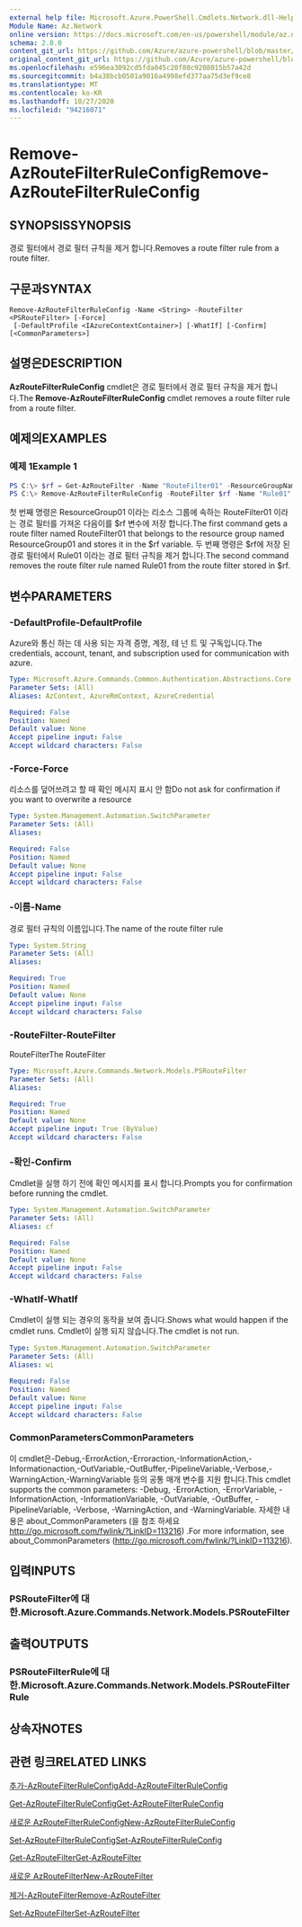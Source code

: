 ```yaml
---
external help file: Microsoft.Azure.PowerShell.Cmdlets.Network.dll-Help.xml
Module Name: Az.Network
online version: https://docs.microsoft.com/en-us/powershell/module/az.network/remove-azroutefilterruleconfig
schema: 2.0.0
content_git_url: https://github.com/Azure/azure-powershell/blob/master/src/Network/Network/help/Remove-AzRouteFilterRuleConfig.md
original_content_git_url: https://github.com/Azure/azure-powershell/blob/master/src/Network/Network/help/Remove-AzRouteFilterRuleConfig.md
ms.openlocfilehash: e596ea3092cd5fda045c20f80c9208015b57a42d
ms.sourcegitcommit: b4a38bcb0501a9016a4998efd377aa75d3ef9ce8
ms.translationtype: MT
ms.contentlocale: ko-KR
ms.lasthandoff: 10/27/2020
ms.locfileid: "94216071"
---
```

# <span data-ttu-id="e116a-101">Remove-AzRouteFilterRuleConfig</span><span class="sxs-lookup"><span data-stu-id="e116a-101">Remove-AzRouteFilterRuleConfig</span></span>

## <span data-ttu-id="e116a-102">SYNOPSIS</span><span class="sxs-lookup"><span data-stu-id="e116a-102">SYNOPSIS</span></span>
<span data-ttu-id="e116a-103">경로 필터에서 경로 필터 규칙을 제거 합니다.</span><span class="sxs-lookup"><span data-stu-id="e116a-103">Removes a route filter rule from a route filter.</span></span>

## <span data-ttu-id="e116a-104">구문과</span><span class="sxs-lookup"><span data-stu-id="e116a-104">SYNTAX</span></span>

```
Remove-AzRouteFilterRuleConfig -Name <String> -RouteFilter <PSRouteFilter> [-Force]
 [-DefaultProfile <IAzureContextContainer>] [-WhatIf] [-Confirm] [<CommonParameters>]
```

## <span data-ttu-id="e116a-105">설명은</span><span class="sxs-lookup"><span data-stu-id="e116a-105">DESCRIPTION</span></span>
<span data-ttu-id="e116a-106">**AzRouteFilterRuleConfig** cmdlet은 경로 필터에서 경로 필터 규칙을 제거 합니다.</span><span class="sxs-lookup"><span data-stu-id="e116a-106">The **Remove-AzRouteFilterRuleConfig** cmdlet removes a route filter rule from a route filter.</span></span>

## <span data-ttu-id="e116a-107">예제의</span><span class="sxs-lookup"><span data-stu-id="e116a-107">EXAMPLES</span></span>

### <span data-ttu-id="e116a-108">예제 1</span><span class="sxs-lookup"><span data-stu-id="e116a-108">Example 1</span></span>
```powershell
PS C:\> $rf = Get-AzRouteFilter -Name "RouteFilter01" -ResourceGroupName "ResourceGroup01"
PS C:\> Remove-AzRouteFilterRuleConfig -RouteFilter $rf -Name "Rule01"
```

<span data-ttu-id="e116a-109">첫 번째 명령은 ResourceGroup01 이라는 리소스 그룹에 속하는 RouteFilter01 이라는 경로 필터를 가져온 다음이를 $rf 변수에 저장 합니다.</span><span class="sxs-lookup"><span data-stu-id="e116a-109">The first command gets a route filter named RouteFilter01 that belongs to the resource group named ResourceGroup01 and stores it in the $rf variable.</span></span>
<span data-ttu-id="e116a-110">두 번째 명령은 $rf에 저장 된 경로 필터에서 Rule01 이라는 경로 필터 규칙을 제거 합니다.</span><span class="sxs-lookup"><span data-stu-id="e116a-110">The second command removes the route filter rule named Rule01 from the route filter stored in $rf.</span></span>

## <span data-ttu-id="e116a-111">변수</span><span class="sxs-lookup"><span data-stu-id="e116a-111">PARAMETERS</span></span>

### <span data-ttu-id="e116a-112">-DefaultProfile</span><span class="sxs-lookup"><span data-stu-id="e116a-112">-DefaultProfile</span></span>
<span data-ttu-id="e116a-113">Azure와 통신 하는 데 사용 되는 자격 증명, 계정, 테 넌 트 및 구독입니다.</span><span class="sxs-lookup"><span data-stu-id="e116a-113">The credentials, account, tenant, and subscription used for communication with azure.</span></span>

```yaml
Type: Microsoft.Azure.Commands.Common.Authentication.Abstractions.Core.IAzureContextContainer
Parameter Sets: (All)
Aliases: AzContext, AzureRmContext, AzureCredential

Required: False
Position: Named
Default value: None
Accept pipeline input: False
Accept wildcard characters: False
```

### <span data-ttu-id="e116a-114">-Force</span><span class="sxs-lookup"><span data-stu-id="e116a-114">-Force</span></span>
<span data-ttu-id="e116a-115">리소스를 덮어쓰려고 할 때 확인 메시지 표시 안 함</span><span class="sxs-lookup"><span data-stu-id="e116a-115">Do not ask for confirmation if you want to overwrite a resource</span></span>

```yaml
Type: System.Management.Automation.SwitchParameter
Parameter Sets: (All)
Aliases:

Required: False
Position: Named
Default value: None
Accept pipeline input: False
Accept wildcard characters: False
```

### <span data-ttu-id="e116a-116">-이름</span><span class="sxs-lookup"><span data-stu-id="e116a-116">-Name</span></span>
<span data-ttu-id="e116a-117">경로 필터 규칙의 이름입니다.</span><span class="sxs-lookup"><span data-stu-id="e116a-117">The name of the route filter rule</span></span>

```yaml
Type: System.String
Parameter Sets: (All)
Aliases:

Required: True
Position: Named
Default value: None
Accept pipeline input: False
Accept wildcard characters: False
```

### <span data-ttu-id="e116a-118">-RouteFilter</span><span class="sxs-lookup"><span data-stu-id="e116a-118">-RouteFilter</span></span>
<span data-ttu-id="e116a-119">RouteFilter</span><span class="sxs-lookup"><span data-stu-id="e116a-119">The RouteFilter</span></span>

```yaml
Type: Microsoft.Azure.Commands.Network.Models.PSRouteFilter
Parameter Sets: (All)
Aliases:

Required: True
Position: Named
Default value: None
Accept pipeline input: True (ByValue)
Accept wildcard characters: False
```

### <span data-ttu-id="e116a-120">-확인</span><span class="sxs-lookup"><span data-stu-id="e116a-120">-Confirm</span></span>
<span data-ttu-id="e116a-121">Cmdlet을 실행 하기 전에 확인 메시지를 표시 합니다.</span><span class="sxs-lookup"><span data-stu-id="e116a-121">Prompts you for confirmation before running the cmdlet.</span></span>

```yaml
Type: System.Management.Automation.SwitchParameter
Parameter Sets: (All)
Aliases: cf

Required: False
Position: Named
Default value: None
Accept pipeline input: False
Accept wildcard characters: False
```

### <span data-ttu-id="e116a-122">-WhatIf</span><span class="sxs-lookup"><span data-stu-id="e116a-122">-WhatIf</span></span>
<span data-ttu-id="e116a-123">Cmdlet이 실행 되는 경우의 동작을 보여 줍니다.</span><span class="sxs-lookup"><span data-stu-id="e116a-123">Shows what would happen if the cmdlet runs.</span></span> <span data-ttu-id="e116a-124">Cmdlet이 실행 되지 않습니다.</span><span class="sxs-lookup"><span data-stu-id="e116a-124">The cmdlet is not run.</span></span>

```yaml
Type: System.Management.Automation.SwitchParameter
Parameter Sets: (All)
Aliases: wi

Required: False
Position: Named
Default value: None
Accept pipeline input: False
Accept wildcard characters: False
```

### <span data-ttu-id="e116a-125">CommonParameters</span><span class="sxs-lookup"><span data-stu-id="e116a-125">CommonParameters</span></span>
<span data-ttu-id="e116a-126">이 cmdlet은-Debug,-ErrorAction,-Erroraction,-InformationAction,-Informationaction,-OutVariable,-OutBuffer,-PipelineVariable,-Verbose,-WarningAction,-WarningVariable 등의 공통 매개 변수를 지원 합니다.</span><span class="sxs-lookup"><span data-stu-id="e116a-126">This cmdlet supports the common parameters: -Debug, -ErrorAction, -ErrorVariable, -InformationAction, -InformationVariable, -OutVariable, -OutBuffer, -PipelineVariable, -Verbose, -WarningAction, and -WarningVariable.</span></span> <span data-ttu-id="e116a-127">자세한 내용은 about_CommonParameters (을 참조 하세요 http://go.microsoft.com/fwlink/?LinkID=113216) .</span><span class="sxs-lookup"><span data-stu-id="e116a-127">For more information, see about_CommonParameters (http://go.microsoft.com/fwlink/?LinkID=113216).</span></span>

## <span data-ttu-id="e116a-128">입력</span><span class="sxs-lookup"><span data-stu-id="e116a-128">INPUTS</span></span>

### <span data-ttu-id="e116a-129">PSRouteFilter에 대 한.</span><span class="sxs-lookup"><span data-stu-id="e116a-129">Microsoft.Azure.Commands.Network.Models.PSRouteFilter</span></span>

## <span data-ttu-id="e116a-130">출력</span><span class="sxs-lookup"><span data-stu-id="e116a-130">OUTPUTS</span></span>

### <span data-ttu-id="e116a-131">PSRouteFilterRule에 대 한.</span><span class="sxs-lookup"><span data-stu-id="e116a-131">Microsoft.Azure.Commands.Network.Models.PSRouteFilterRule</span></span>

## <span data-ttu-id="e116a-132">상속자</span><span class="sxs-lookup"><span data-stu-id="e116a-132">NOTES</span></span>

## <span data-ttu-id="e116a-133">관련 링크</span><span class="sxs-lookup"><span data-stu-id="e116a-133">RELATED LINKS</span></span>

[<span data-ttu-id="e116a-134">추가-AzRouteFilterRuleConfig</span><span class="sxs-lookup"><span data-stu-id="e116a-134">Add-AzRouteFilterRuleConfig</span></span>](./Add-AzRouteFilterRuleConfig.md)

[<span data-ttu-id="e116a-135">Get-AzRouteFilterRuleConfig</span><span class="sxs-lookup"><span data-stu-id="e116a-135">Get-AzRouteFilterRuleConfig</span></span>](./Get-AzRouteFilterRuleConfig.md)

[<span data-ttu-id="e116a-136">새로운 AzRouteFilterRuleConfig</span><span class="sxs-lookup"><span data-stu-id="e116a-136">New-AzRouteFilterRuleConfig</span></span>](./New-AzRouteFilterRuleConfig.md)

[<span data-ttu-id="e116a-137">Set-AzRouteFilterRuleConfig</span><span class="sxs-lookup"><span data-stu-id="e116a-137">Set-AzRouteFilterRuleConfig</span></span>](./Set-AzRouteFilterRuleConfig.md)

[<span data-ttu-id="e116a-138">Get-AzRouteFilter</span><span class="sxs-lookup"><span data-stu-id="e116a-138">Get-AzRouteFilter</span></span>](./Get-AzRouteFilter.md)

[<span data-ttu-id="e116a-139">새로운 AzRouteFilter</span><span class="sxs-lookup"><span data-stu-id="e116a-139">New-AzRouteFilter</span></span>](./New-AzRouteFilter.md)

[<span data-ttu-id="e116a-140">제거-AzRouteFilter</span><span class="sxs-lookup"><span data-stu-id="e116a-140">Remove-AzRouteFilter</span></span>](./Remove-AzRouteFilter.md)

[<span data-ttu-id="e116a-141">Set-AzRouteFilter</span><span class="sxs-lookup"><span data-stu-id="e116a-141">Set-AzRouteFilter</span></span>](./Set-AzRouteFilter.md)

